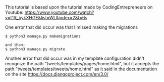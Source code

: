 This tutorial is based upon the tutorial made by CodingEntrepreneurs on Youtube: https://www.youtube.com/watch?v=f1R_bykXHGE&list=WL&index=2&t=6s

One error that did occur was that I missed making the migrations
    
    $ python3 manage.py makemigrations

    and than:
    $ python3 manage.py migrate

Another error that did occur was in my template configuration didn't recognize the path "tweets/templates/pages/home.html", but it accepts the path "tweets/templates/tweets/home.html" as it said in the documentation on the site https://docs.djangoproject.com/en/3.0/